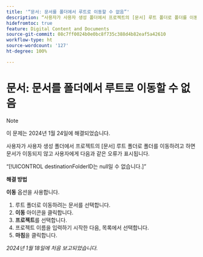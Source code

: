 ```yaml
---
title: '“문서: 문서를 폴더에서 루트로 이동할 수 없음”'
description: “사용자가 사용자 생성 폴더에서 프로젝트의 [문서] 루트 폴더로 폴더를 이동하려고 하면 문서가 이동되지 않고 사용자에게 오류가 표시됩니다.”
hidefromtoc: true
feature: Digital Content and Documents
source-git-commit: 08c7ff0024b0e0bc8f735c388d4b82eaf5a42610
workflow-type: ht
source-wordcount: '127'
ht-degree: 100%

---
```



# 문서: 문서를 폴더에서 루트로 이동할 수 없음

>[!NOTE]
>
>이 문제는 2024년 1월 24일에 해결되었습니다.

사용자가 사용자 생성 폴더에서 프로젝트의 [문서] 루트 폴더로 폴더를 이동하려고 하면 문서가 이동되지 않고 사용자에게 다음과 같은 오류가 표시됩니다.

“[!UICONTROL destinationFolderlD는 null일 수 없습니다.]”

**해결 방법**

**이동** 옵션을 사용합니다.

1. 루트 폴더로 이동하려는 문서를 선택합니다.
1. **이동** 아이콘을 클릭합니다.
1. **프로젝트**&#x200B;를 선택합니다.
1. 프로젝트 이름을 입력하기 시작한 다음, 목록에서 선택합니다.
1. **마침**&#x200B;을 클릭합니다.

_2024년 1월 18일에 처음 보고되었습니다._
